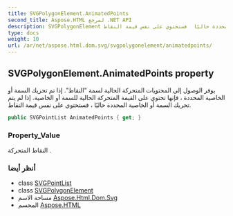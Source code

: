 ```yaml
---
title: SVGPolygonElement.AnimatedPoints
second_title: Aspose.HTML لمرجع .NET API
description: SVGPolygonElement ملكية. يوفر الوصول إلى المحتويات المتحركة الحالية لسمة النقاط. إذا تم تحريك السمة أو الخاصية المحددة  فإنها تحتوي على القيمة المتحركة الحالية للسمة أو الخاصية. إذا لم يتم تحريك السمة أو الخاصية المحددة حاليًا  فستحتوي على نفس قيمة النقاط.
type: docs
weight: 10
url: /ar/net/aspose.html.dom.svg/svgpolygonelement/animatedpoints/
---
```

## SVGPolygonElement.AnimatedPoints property

يوفر الوصول إلى المحتويات المتحركة الحالية لسمة "النقاط". إذا تم تحريك السمة أو الخاصية المحددة ، فإنها تحتوي على القيمة المتحركة الحالية للسمة أو الخاصية. إذا لم يتم تحريك السمة أو الخاصية المحددة حاليًا ، فستحتوي على نفس قيمة النقاط.

```csharp
public SVGPointList AnimatedPoints { get; }
```

### Property_Value

النقاط المتحركة .

### أنظر أيضا

* class [SVGPointList](../../../aspose.html.dom.svg.datatypes/svgpointlist/)
* class [SVGPolygonElement](../)
* مساحة الاسم [Aspose.Html.Dom.Svg](../../svgpolygonelement/)
* المجسم [Aspose.HTML](../../../)


